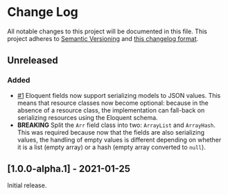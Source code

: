 # Change Log

All notable changes to this project will be documented in this file. This project adheres to
[Semantic Versioning](http://semver.org/) and [this changelog format](http://keepachangelog.com/).

## Unreleased

### Added
- [#1](https://github.com/laravel-json-api/eloquent/pull/1)
Eloquent fields now support serializing models to JSON values. This means that resource classes
now become optional: because in the absence of a resource class, the implementation can fall-back
on serializing resources using the Eloquent schema.
- **BREAKING** Split the `Arr` field class into two: `ArrayList` and `ArrayHash`. This
was required because now that the fields are also serializing values, the handling of empty values
is different depending on whether it is a list (empty array) or a hash (empty array converted
to `null`).

## [1.0.0-alpha.1] - 2021-01-25

Initial release.
